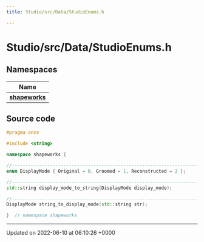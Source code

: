 ```yaml
---
title: Studio/src/Data/StudioEnums.h

---
```


# Studio/src/Data/StudioEnums.h



## Namespaces

| Name           |
| -------------- |
| **[shapeworks](../Namespaces/namespaceshapeworks.md)**  |




## Source code

```cpp
#pragma once

#include <string>

namespace shapeworks {

//-----------------------------------------------------------------------------
enum DisplayMode { Original = 0, Groomed = 1, Reconstructed = 2 };

//-----------------------------------------------------------------------------
std::string display_mode_to_string(DisplayMode display_mode);

//-----------------------------------------------------------------------------
DisplayMode string_to_display_mode(std::string str);

}  // namespace shapeworks
```


-------------------------------

Updated on 2022-06-10 at 06:10:26 +0000
